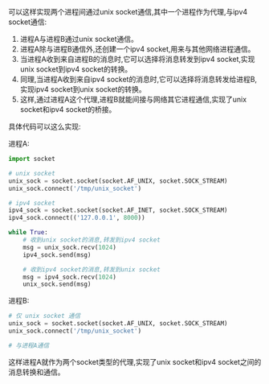 可以这样实现两个进程间通过unix socket通信,其中一个进程作为代理,与ipv4 socket通信:

1. 进程A与进程B通过unix socket通信。
2. 进程A除与进程B通信外,还创建一个ipv4 socket,用来与其他网络进程通信。
3. 当进程A收到来自进程B的消息时,它可以选择将消息转发到ipv4 socket,实现unix socket到ipv4 socket的转换。
4. 同理,当进程A收到来自ipv4 socket的消息时,它可以选择将消息转发给进程B,实现ipv4 socket到unix socket的转换。
5. 这样,通过进程A这个代理,进程B就能间接与网络其它进程通信,实现了unix socket和ipv4 socket的桥接。

具体代码可以这么实现:

进程A:

```python
import socket

# unix socket
unix_sock = socket.socket(socket.AF_UNIX, socket.SOCK_STREAM) 
unix_sock.connect('/tmp/unix_socket')

# ipv4 socket
ipv4_sock = socket.socket(socket.AF_INET, socket.SOCK_STREAM) 
ipv4_sock.connect(('127.0.0.1', 8000))

while True:
    # 收到unix socket的消息,转发到ipv4 socket
    msg = unix_sock.recv(1024)
    ipv4_sock.send(msg)

    # 收到ipv4 socket的消息,转发到unix socket
    msg = ipv4_sock.recv(1024)
    unix_sock.send(msg)
```

进程B:

```python
# 仅 unix socket 通信
unix_sock = socket.socket(socket.AF_UNIX, socket.SOCK_STREAM) 
unix_sock.connect('/tmp/unix_socket')

# 与进程A通信
```

这样进程A就作为两个socket类型的代理,实现了unix socket和ipv4 socket之间的消息转换和通信。 

